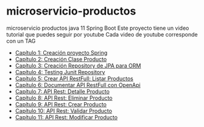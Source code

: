 # microservicio-productos
microservicio productos java 11 Spring Boot
Este proyecto tiene un video tutorial que puedes seguir por youtube
Cada video de youtube corresponde con un TAG

- [Capítulo 1: Creación proyecto Spring](https://youtu.be/pzlanOdUMvc)
- [Capítulo 2: Creación Clase Producto](https://youtu.be/NiiBpUAMlyk)
- [Capítulo 3: Creación Repository de JPA para ORM](https://youtu.be/PxCA7KqhKKY)
- [Capítulo 4: Testing Junit Repository](https://youtu.be/HI4JYQ28Cns)
- [Capítulo 5: Crear API RestFull: Listar Productos](https://youtu.be/Q4Ozb4rniyw)
- [Capítulo 6: Documentar API RestFull con OpenApi](https://youtu.be/CGRNiCLAlnQ)
- [Capítulo 7: API Rest: Detalle Producto](https://youtu.be/XueRsjTgjx8)
- [Capítulo 8: API Rest: Eliminar Producto](https://youtu.be/AtBd546QxO8)
- [Capítulo 9: API Rest: Crear Producto](https://youtu.be/zHyIM_tDizg)
- [Capítulo 10: API Rest: Validar Producto](https://youtu.be/FgZUNUMLIyU)
- [Capítulo 11: API Rest: Modificar Producto](https://youtu.be/JSuo9vLS-IY)

